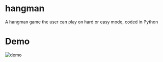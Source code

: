 # hangman
A hangman game the user can play on hard or easy mode, coded in Python

# Demo

![demo](https://github.com/cwz3/hangman/blob/main/hangmanDemo/Hnet-image.gif)
